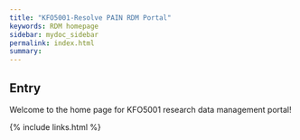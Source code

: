 ```yaml
---
title: "KFO5001-Resolve PAIN RDM Portal"
keywords: RDM homepage
sidebar: mydoc_sidebar
permalink: index.html
summary: 
---
```


## Entry

Welcome to the home page for KFO5001 research data management portal!


{% include links.html %}

